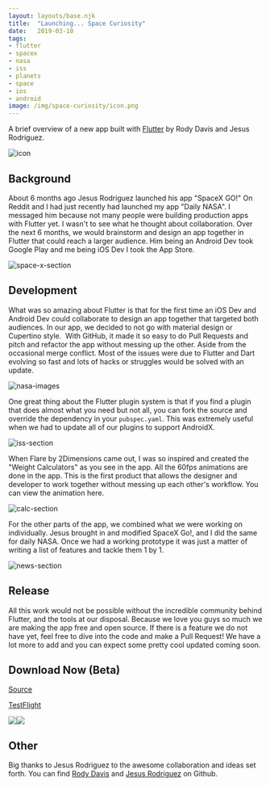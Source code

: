 ```yaml
---
layout: layouts/base.njk
title:  "Launching... Space Curiosity"
date:   2019-03-10
tags:
- flutter
- spacex
- nasa
- iss
- planets
- space
- ios
- android
image: /img/space-curiosity/icon.png
---
```


A brief overview of a new app built with [Flutter](https://Flutter.io) by Rody Davis and Jesus Rodriguez.

![icon](/img/space-curiosity/icon.png)

## Background

About 6 months ago Jesus Rodriguez launched his app "SpaceX GO!" On Reddit and I had just recently had launched my app "Daily NASA". I messaged him because not many people were building production apps with Flutter yet. I wasn't to see what he thought about collaboration. Over the next 6 months, we would brainstorm and design an app together in Flutter that could reach a larger audience. Him being an Android Dev took Google Play and me being iOS Dev I took the App Store.

![space-x-section](/img/space-curiosity/space-x.PNG)

## Development

What was so amazing about Flutter is that for the first time an iOS Dev and Android Dev could collaborate to design an app together that targeted both audiences. In our app, we decided to not go with material design or Cupertino style. 
With GitHub, it made it so easy to do Pull Requests and pitch and refactor the app without messing up the other. Aside from the occasional merge conflict. Most of the issues were due to Flutter and Dart evolving so fast and lots of hacks or struggles would be solved with an update.

![nasa-images](/img/space-curiosity/nasa-images.PNG)

One great thing about the Flutter plugin system is that if you find a plugin that does almost what you need but not all, you can fork the source and override the dependency in your `pubspec.yaml`. This was extremely useful when we had to update all of our plugins to support AndroidX.

![iss-section](/img/space-curiosity/iss.PNG)

When Flare by 2Dimensions came out, I was so inspired and created the "Weight Calculators" as you see in the app. All the 60fps animations are done in the app. This is the first product that allows the designer and developer to work together without messing up each other's workflow. You can view the animation here.

![calc-section](/img/space-curiosity/calc.PNG)

For the other parts of the app, we combined what we were working on individually. Jesus brought in and modified SpaceX Go!, and I did the same for daily NASA. Once we had a working prototype it was just a matter of writing a list of features and tackle them 1 by 1.

![news-section](/img/space-curiosity/news.PNG)

## Release

All this work would not be possible without the incredible community behind Flutter, and the tools at our disposal. Because we love you guys so much we are making the app free and open source. If there is a feature we do not have yet, feel free to dive into the code and make a Pull Request! We have a lot more to add and you can expect some pretty cool updated coming soon.

## Download Now (Beta)

[Source](https://github.com/jesusrp98/space-curiosity)

[TestFlight](https://testflight.apple.com/join/uIwSD3Rj)

<div style="display: flex; flex-direction: row; align-items: center;">
<a href="https://apps.apple.com/us/app/space-curiosity/id1435609944"><img src="/img/badges/app_store.png" ></a>
<a href="https://play.google.com/store/apps/details?id=com.chechu.curiosity"><img src="/img/badges/google_play.png" ></a>
</div>

## Other

Big thanks to Jesus Rodriguez to the awesome collaboration and ideas set forth.
You can find [Rody Davis](https://www.github.com/rodydavis) and [Jesus Rodriguez](https://www.github.com/jesusrp98) on Github.
